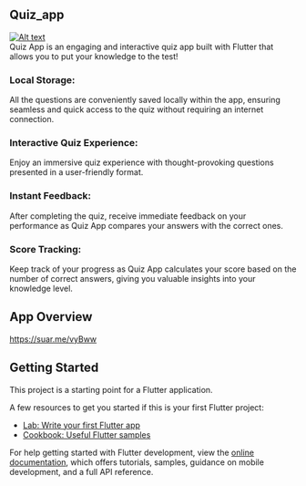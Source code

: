## Quiz_app
[![Alt text](https://i.suar.me/vyBww/l)]()   
Quiz App is an engaging and interactive quiz app built with Flutter that allows you to put your knowledge to the test!

### Local Storage: 
All the questions are conveniently saved locally within the app, ensuring seamless and quick access to the quiz without requiring an internet connection.
### Interactive Quiz Experience: 
Enjoy an immersive quiz experience with thought-provoking questions presented in a user-friendly format.
### Instant Feedback: 
After completing the quiz, receive immediate feedback on your performance as Quiz App compares your answers with the correct ones.
### Score Tracking: 
Keep track of your progress as Quiz App calculates your score based on the number of correct answers, giving you valuable insights into your knowledge level.

## App Overview
https://suar.me/vyBww

## Getting Started

This project is a starting point for a Flutter application.

A few resources to get you started if this is your first Flutter project:

- [Lab: Write your first Flutter app](https://docs.flutter.dev/get-started/codelab)
- [Cookbook: Useful Flutter samples](https://docs.flutter.dev/cookbook)

For help getting started with Flutter development, view the
[online documentation](https://docs.flutter.dev/), which offers tutorials,
samples, guidance on mobile development, and a full API reference.
